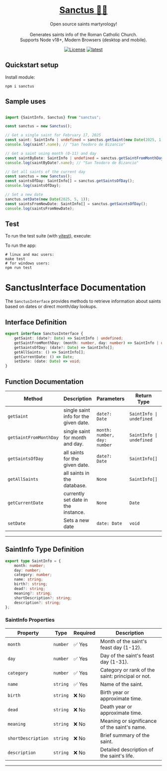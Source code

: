 <h1 align="center">
  <a href="https://github.com/breviarium-app/breviarium--santus--core">
    Sanctus 🙏🏼
  </a>
</h1>

<p align="center">
  Open source saints martyrology!<br><br>
  Generates saints info of the Roman Catholic Church.<br>
  Supports Node v18+, Modern Browsers (desktop and mobile).
</p>

<p align="center">
  <a href="LICENSE">
    <img alt="License" src="https://img.shields.io/badge/license-MIT-blue?color=blue&style=flat"></a>
  <a href="https://www.npmjs.com/package/sanctus/v/latest" target="_blank" rel="noopener noreferrer">
<img alt="latest" src="https://img.shields.io/npm/v/sanctus/latest?style=flat&logo=npm&color=35d401"></a>

</p>

## Quickstart setup

Install module:
```shell
npm i sanctus
```

## Sample uses
```ts

import {SaintInfo, Sanctus} from "sanctus";

const sanctus = new Sanctus();

// Get a single saint for February 17, 2025
const saint: SaintInfo | undefined = sanctus.getSaint(new Date(2025, 1, 17));
console.log(saint?.name); // "San Teodoro de Bizancio"

```
```ts
// Get a saint using month (0-11) and day 
const saintByDate: SaintInfo | undefined = sanctus.getSaintFromMonthDay(2, 17);
console.log(saintByDate?.name); // "San Teodoro de Bizancio"
```

```ts
// Get all saints of the current day
const sanctus = new Sanctus();
const saintsOfDay: SaintInfo[] = sanctus.getSaintsOfDay();
console.log(saintsOfDay);
```

```ts
// Set a new date
sanctus.setDate(new Date(2025, 5, 1));
const saintsFromNewDate: SaintInfo[] = sanctus.getSaintsOfDay();
console.log(saintsFromNewDate);
```

## Test

To run the test suite (with [vitest](https://vitest.dev/)), execute:

To run the app:

```shell
# linux and mac users:
make test
# for windows users:
npm run test
```

# SanctusInterface Documentation

The `SanctusInterface` provides methods to retrieve information about saints based on dates or direct month/day lookups.

## Interface Definition

```ts
export interface SanctusInterface {
    getSaint: (date?: Date) => SaintInfo | undefined;
    getSaintFromMonthDay: (month: number, day: number) => SaintInfo | undefined;
    getSaintsOfDay: (date?: Date) => SaintInfo[];
    getAllSaints: () => SaintInfo[];
    getCurrentDate: () => Date;
    setDate: (date: Date) => void;
}
```

## Function Documentation

| Method                  | Description                                    | Parameters             | Return Type  | Example Call |
|-------------------------|------------------------------------------------|------------------------|--------------|--------------|
| `getSaint`             | single saint info for the given date.          | `date?: Date`          | `SaintInfo \| undefined` | `sanctus.getSaint(new Date(2025, 1, 17));` |
| `getSaintFromMonthDay` | single saint for month and day.                | `month: number, day: number` | `SaintInfo \| undefined` | `sanctus.getSaintFromMonthDay(2, 17);` |
| `getSaintsOfDay`       | all saints for the given date.                 | `date?: Date`          | `SaintInfo[]` | `sanctus.getSaintsOfDay();` |
| `getAllSaints`         | all saints in the database.                    | `None`                 | `SaintInfo[]` | `sanctus.getAllSaints();` |
| `getCurrentDate`       | currently set date in the instance.            | `None`                 | `Date`        | `sanctus.getCurrentDate();` |
| `setDate`              | Sets a new date                                | `date: Date`           | `void`        | `sanctus.setDate(new Date(2025, 5, 1));` |

---

## SaintInfo Type Definition

```ts
export type SaintInfo = {
    month: number;
    day: number;
    category: number;
    name: string;
    birth?: string;
    dead?: string;
    meaning?: string;
    shortDescription?: string;
    description?: string;
};
```

### SaintInfo Properties

| Property           | Type     | Required | Description                                      |
|--------------------|---------|----------|--------------------------------------------------|
| `month`           | `number` | ✅ Yes   | Month of the saint's feast day (1-12).           |
| `day`             | `number` | ✅ Yes   | Day of the saint's feast day (1-31).             |
| `category`        | `number` | ✅ Yes   | Category or rank of the saint: principal or not. |
| `name`            | `string` | ✅ Yes   | Name of the saint.                               |
| `birth`           | `string` | ❌ No    | Birth year or approximate time.                  |
| `dead`            | `string` | ❌ No    | Death year or approximate time.                  |
| `meaning`         | `string` | ❌ No    | Meaning or significance of the saint's name.     |
| `shortDescription` | `string` | ❌ No    | Brief summary of the saint.                      |
| `description`     | `string` | ❌ No    | Detailed description of the saint's life.        |

---

